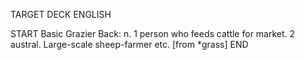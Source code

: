 TARGET DECK
ENGLISH

START
Basic
Grazier
Back: n. 1 person who feeds cattle for market. 2 austral. Large-scale sheep-farmer etc. [from *grass]
END
